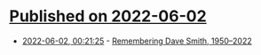 # [Published on 2022-06-02](index.md)

* [2022-06-02, 00:21:25](https://news.ycombinator.com/item?id=31589839) - [Remembering Dave Smith, 1950–2022](https://www.sequential.com/)
